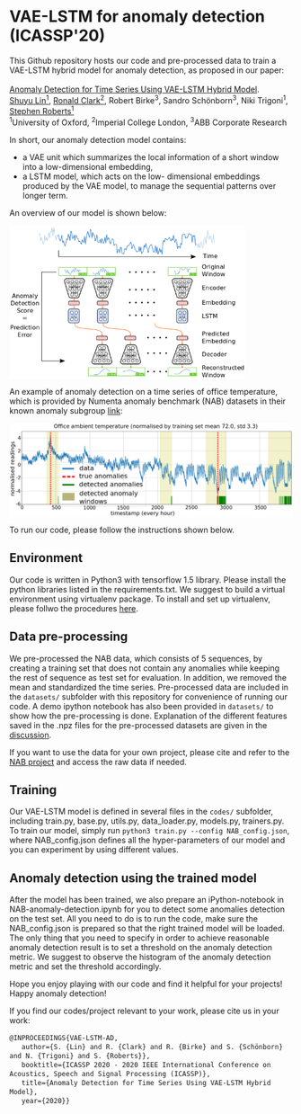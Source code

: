 # VAE-LSTM for anomaly detection (ICASSP'20)

This Github repository hosts our code and pre-processed data to train a VAE-LSTM hybrid model for anomaly detection, as proposed in our paper: <br><br>
[Anomaly Detection for Time Series Using VAE-LSTM Hybrid Model](https://ieeexplore.ieee.org/document/9053558). 
<br>
[Shuyu Lin<sup>1</sup>](https://shuyulin.co.uk/), [Ronald Clark<sup>2</sup>](http://www.ronnieclark.co.uk), Robert Birke<sup>3</sup>, Sandro Schönborn<sup>3</sup>, Niki Trigoni<sup>1</sup>, [Stephen Roberts<sup>1</sup>](https://www.robots.ox.ac.uk/~sjrob/)
<br>
<sup>1</sup>University of Oxford, <sup>2</sup>Imperial College London, <sup>3</sup>ABB Corporate Research

In short, our anomaly detection model contains:
  * a VAE unit which summarizes the local information of a short window into a low-dimensional embedding,
  * a LSTM model, which acts on the low- dimensional embeddings produced by the VAE model, to manage the sequential patterns over longer term.

An overview of our model is shown below:

<img align="middle" src="figures/detailed_architecture.png" alt="overview" width="420"/>


An example of anomaly detection on a time series of office temperature, which is provided by Numenta anomaly benchmark (NAB) datasets in their known anomaly subgroup [link](https://github.com/numenta/NAB/tree/master/data/realKnownCause):

<img align="middle" src="figures/ambient_temp_ours.png" alt="result" width="800"/>




To run our code, please follow the instructions shown below. 

## Environment
Our code is written in Python3 with tensorflow 1.5 library.
Please install the python libraries listed in the requirements.txt. We suggest to build a virtual environment using virtualenv package. To install and set up virtualenv, please follwo the procedures [here](https://packaging.python.org/guides/installing-using-pip-and-virtual-environments/).

## Data pre-processing
We pre-processed the NAB data, which consists of 5 sequences, by creating a training set that does not contain any anomalies while keeping the rest of sequence as test set for evaluation. In addition, we removed the mean and standardized the time series. Pre-processed data are included in the `datasets/` subfolder with this repository for convenience of running our code. A demo ipython notebook has also been provided in `datasets/` to show how the pre-processing is done. Explanation of the different features saved in the .npz files for the pre-processed datasets are given in the [discussion](https://github.com/lin-shuyu/VAE-LSTM-for-anomaly-detection/issues/3). 

If you want to use the data for your own project, please cite and refer to the [NAB project](https://numenta.com/machine-intelligence-technology/numenta-anomaly-benchmark/) and access the raw data if needed. 

## Training
Our VAE-LSTM model is defined in several files in the `codes/` subfolder, including train.py, base.py, utils.py, data_loader.py, models.py, trainers.py. To train our model, simply run 
`python3 train.py --config NAB_config.json`, 
where NAB_config.json defines all the hyper-parameters of our model and you can experiment by using different values. 

## Anomaly detection using the trained model
After the model has been trained, we also prepare an iPython-notebook in NAB-anomaly-detection.ipynb for you to detect some anomalies detection on the test set. All you need to do is to run the code, make sure the NAB_config.json is prepared so that the right trained model will be loaded. The only thing that you need to specify in order to achieve reasonable anomaly detection result is to set a threshold on the anomaly detection metric. We suggest to observe the histogram of the anomaly detection metric and set the threshold accordingly.

Hope you enjoy playing with our code and find it helpful for your projects! Happy anomaly detection! 

If you find our codes/project relevant to your work, please cite us in your work:

```
@INPROCEEDINGS{VAE-LSTM-AD, 
   author={S. {Lin} and R. {Clark} and R. {Birke} and S. {Schönborn} and N. {Trigoni} and S. {Roberts}}, 
   booktitle={ICASSP 2020 - 2020 IEEE International Conference on Acoustics, Speech and Signal Processing (ICASSP)}, 
   title={Anomaly Detection for Time Series Using VAE-LSTM Hybrid Model}, 
   year={2020}} 
```
